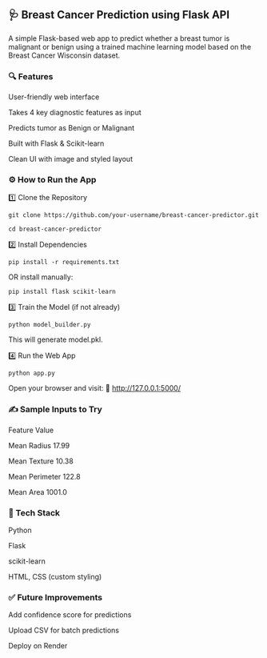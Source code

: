 ## 🩺 Breast Cancer Prediction using Flask API

A simple Flask-based web app to predict whether a breast tumor is malignant or benign using a trained machine learning model based on the Breast Cancer Wisconsin dataset.


### 🔍 Features

User-friendly web interface

Takes 4 key diagnostic features as input

Predicts tumor as Benign or Malignant

Built with Flask & Scikit-learn

Clean UI with image and styled layout

### ⚙️ How to Run the App

1️⃣ Clone the Repository

`git clone https://github.com/your-username/breast-cancer-predictor.git`

`cd breast-cancer-predictor`

2️⃣ Install Dependencies

`pip install -r requirements.txt`

OR install manually:

`pip install flask scikit-learn`

3️⃣ Train the Model (if not already)

`python model_builder.py`

This will generate model.pkl.

4️⃣ Run the Web App

`python app.py`

Open your browser and visit:
📍 http://127.0.0.1:5000/

### ✍️ Sample Inputs to Try

Feature	Value

Mean Radius	17.99

Mean Texture	10.38

Mean Perimeter	122.8

Mean Area	1001.0

### 🧠 Tech Stack

Python

Flask

scikit-learn

HTML, CSS (custom styling)

### ✅ Future Improvements

Add confidence score for predictions

Upload CSV for batch predictions

Deploy on Render